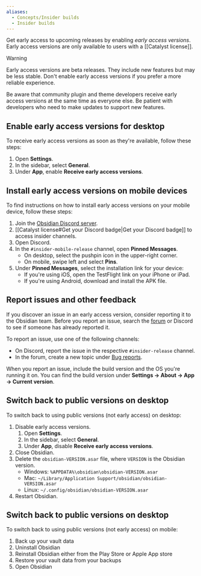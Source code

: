 ```yaml
---
aliases:
  - Concepts/Insider builds
  - Insider builds
---
```

Get early access to upcoming releases by enabling _early access versions_. Early access versions are only available to users with a [[Catalyst license]].

> [!warning]
> Early access versions are beta releases. They include new features but may be less stable. Don't enable early access versions if you prefer a more reliable experience.
> 
> Be aware that community plugin and theme developers receive early access versions at the same time as everyone else. Be patient with developers who need to make updates to support new features.

## Enable early access versions for desktop

To receive early access versions as soon as they're available, follow these steps:

1. Open **Settings**.
2. In the sidebar, select **General**.
3. Under **App**, enable **Receive early access versions**.

## Install early access versions on mobile devices

To find instructions on how to install early access versions on your mobile device, follow these steps:

1. Join the [Obsidian Discord server](https://discord.gg/veuWUTm).
2. [[Catalyst license#Get your Discord badge|Get your Discord badge]] to access insider channels.
3. Open Discord.
4. In the `#insider-mobile-release` channel, open **Pinned Messages**.
   - On desktop, select the pushpin icon in the upper-right corner.
   - On mobile, swipe left and select **Pins**.
5. Under **Pinned Messages**, select the installation link for your device:
   - If you're using iOS, open the TestFlight link on your iPhone or iPad.
   - If you're using Android, download and install the APK file.

## Report issues and other feedback

If you discover an issue in an early access version, consider reporting it to the Obsidian team. Before you report an issue, search the [forum](https://forum.obsidian.md/) or Discord to see if someone has already reported it.

To report an issue, use one of the following channels:

- On Discord, report the issue in the respective `#insider-release` channel.
- In the forum, create a new topic under [Bug reports](https://forum.obsidian.md/c/bug-reports/7).

When you report an issue, include the build version and the OS you're running it on. You can find the build version under **Settings → About → App → Current version**.

## Switch back to public versions on desktop

To switch back to using public versions (not early access) on desktop:

1. Disable early access versions.
   1. Open **Settings**.
   2. In the sidebar, select **General**.
   3. Under **App**, disable **Receive early access versions**.
2. Close Obsidian.
3. Delete the `obsidian-VERSION.asar` file, where `VERSION` is the Obsidian version.
   - Windows: `%APPDATA%\obsidian\obsidian-VERSION.asar`
   - Mac: `~/Library/Application Support/obsidian/obsidian-VERSION.asar`
   - Linux: `~/.config/obsidian/obsidian-VERSION.asar`
4. Restart Obsidian.

## Switch back to public versions on desktop

To switch back to using public versions (not early access) on mobile:

1. Back up your vault data
2. Uninstall Obsidian
3. Reinstall Obsidian either from the Play Store or Apple App store
4. Restore your vault data from your backups
5. Open Obsidian